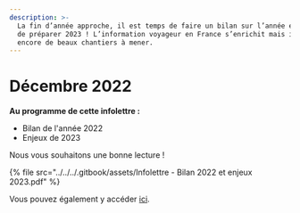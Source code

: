 ```yaml
---
description: >-
  La fin d’année approche, il est temps de faire un bilan sur l’année écoulée et
  de préparer 2023 ! L’information voyageur en France s’enrichit mais il reste
  encore de beaux chantiers à mener.
---
```


# Décembre 2022

**Au programme de cette infolettre :**

* Bilan de l'année 2022
* Enjeux de 2023

Nous vous souhaitons une bonne lecture !&#x20;

{% file src="../../../.gitbook/assets/Infolettre - Bilan 2022 et enjeux 2023.pdf" %}

Vous pouvez également y accéder [ici](https://mailchi.mp/37c9ed0e74ad/infolettre-septembre-6203773).
